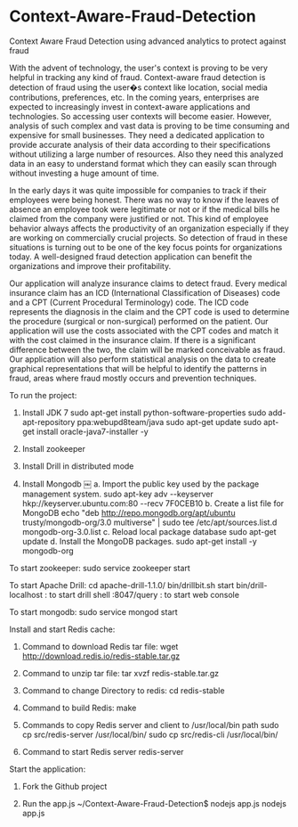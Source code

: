 # Context-Aware-Fraud-Detection
Context Aware Fraud Detection using advanced analytics to protect against fraud

  With the advent of technology, the user's context is proving to be very helpful in tracking any kind of fraud. Context-aware fraud detection is detection of fraud using the user�s context like location, social media contributions, preferences, etc. In the coming years, enterprises are expected to increasingly invest in context-aware applications and technologies. So accessing user contexts will become easier. However, analysis of such complex and vast data is proving to be time consuming and expensive for small businesses. They need a dedicated application to provide accurate analysis of their data according to their specifications without utilizing a large number of resources. Also they need this analyzed data in an easy to understand format which they can easily scan through without investing a huge amount of time. 

In the early days it was quite impossible for companies to track if their employees were being honest. There was no way to know if the leaves of absence an employee took were legitimate or not or if the medical bills he claimed from the company were justified or not. This kind of employee behavior always affects the productivity of an organization especially if they are working on commercially crucial projects. So detection of fraud in these situations is turning out to be one of the key focus points for organizations today. A well-designed fraud detection application can benefit the organizations and improve their profitability. 

Our application will analyze insurance claims to detect fraud. Every medical insurance claim has an ICD (International Classification of Diseases) code and a CPT (Current Procedural Terminology) code. The ICD code represents the diagnosis in the claim and the CPT code is used to determine the procedure (surgical or non-surgical) performed on the patient. Our application will use the costs associated with the CPT codes and match it with the cost claimed in the insurance claim. If there is a significant difference between the two, the claim will be marked conceivable as fraud. Our application will also perform statistical analysis on the data to create graphical representations that will be helpful to identify the patterns in fraud, areas where fraud mostly occurs and prevention techniques.

To run the project:

1. Install JDK 7
	sudo apt-get install python-software-properties sudo add-apt-repository ppa:webupd8team/java sudo apt-get update
	sudo apt-get install oracle-java7-installer -y
	
2. Install zookeeper

3. Install Drill in distributed mode

4. Install Mongodb
￼
	a. Import the public key used by the package management system.
		sudo apt-key adv --keyserver hkp://keyserver.ubuntu.com:80 --recv 7F0CEB10
	b. Create a list file for MongoDB
		echo "deb http://repo.mongodb.org/apt/ubuntu trusty/mongodb-org/3.0 multiverse" | sudo tee /etc/apt/sources.list.d mongodb-org-3.0.list
	c. Reload local package database sudo apt-get update
	d. Install the MongoDB packages.
	sudo apt-get install -y mongodb-org

To start zookeeper:
	sudo service zookeeper start

To start Apache Drill:
	cd apache-drill-1.1.0/
	bin/drillbit.sh start
	bin/drill-localhost : to start drill shell 
	<host>:8047/query : to start web console

To start mongodb:
	sudo service mongod start
	
Install and start Redis cache:

1. Command to download Redis tar file:
	wget http://download.redis.io/redis-stable.tar.gz
		
2. Command to unzip tar file:
	tar xvzf redis-stable.tar.gz

3. Command to change Directory to redis: 
	cd redis-stable

4. Command to build Redis: 
	make

5. Commands to copy Redis server and client to /usr/local/bin path 
	sudo cp src/redis-server /usr/local/bin/
	sudo cp src/redis-cli /usr/local/bin/

6. Command to start Redis server
	redis-server

Start the application:

1. Fork the Github project

2. Run the app.js
	~/Context-Aware-Fraud-Detection$ nodejs app.js
	nodejs app.js